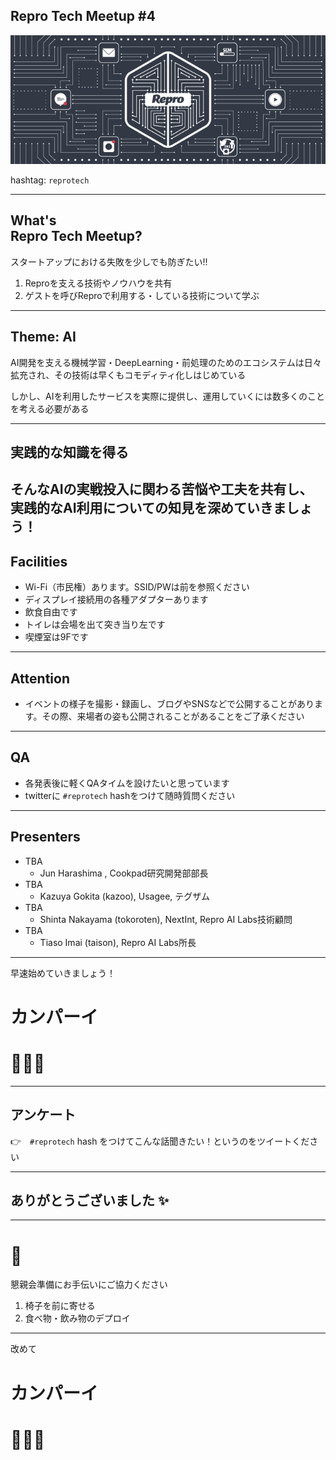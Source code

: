 ## Repro Tech Meetup #4

![](/meetups/4/images/banner.png)

hashtag: `reprotech`

---

## What's<br>Repro Tech Meetup?

スタートアップにおける失敗を少しでも防ぎたい!!

1. Reproを支える技術やノウハウを共有
1. ゲストを呼びReproで利用する・している技術について学ぶ

---

## Theme: AI

AI開発を支える機械学習・DeepLearning・前処理のためのエコシステムは日々拡充され、その技術は早くもコモディティ化しはじめている

しかし、AIを利用したサービスを実際に提供し、運用していくには数多くのことを考える必要がある

---

## 実践的な知識を得る

そんなAIの実戦投入に関わる苦悩や工夫を共有し、実践的なAI利用についての知見を深めていきましょう！ 
---

## Facilities

- Wi-Fi（市民権）あります。SSID/PWは前を参照ください
- ディスプレイ接続用の各種アダプターあります
- 飲食自由です
- トイレは会場を出て突き当り左です
- 喫煙室は9Fです

---

## Attention

- イベントの様子を撮影・録画し、ブログやSNSなどで公開することがあります。その際、来場者の姿も公開されることがあることをご了承ください

---

## QA

- 各発表後に軽くQAタイムを設けたいと思っています
- twitterに `#reprotech` hashをつけて随時質問ください

---

## Presenters

- TBA
  - Jun Harashima , Cookpad研究開発部部長
- TBA
  - Kazuya Gokita (kazoo), Usagee, テグザム
- TBA
  - Shinta Nakayama (tokoroten), NextInt, Repro AI Labs技術顧問
- TBA
  - Tiaso Imai (taison), Repro AI Labs所長

---

早速始めていきましょう！

# カンパーイ
# 🍻🍻🍻

---

## アンケート

👉　`#reprotech` hash をつけてこんな話聞きたい！というのをツイートください

---

## ありがとうございました ✨

---

# 🙏

懇親会準備にお手伝いにご協力ください

1. 椅子を前に寄せる
1. 食べ物・飲み物のデプロイ

---

改めて

# カンパーイ
# 🍻🍻🍻

